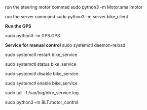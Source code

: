 run the steering motor commad
sudo python3 -m Motor.smallmotor

run the server command
sudo python3 -m server.bike_client

**Run the GPS**

sudo python3 -m GPS.GPS

**Service for manual control**
sudo systemctl daemon-reload

sudo systemctl restart bike_service

sudo systemctl status bike_service

sudo systemctl disable bike_service

sudo systemctl enable bike_service

sudo tail -f /var/log/bike_service.log

sudo python3 -m BLT.motor_control
